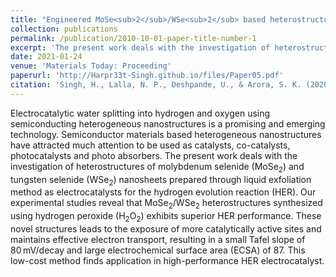 ```yaml
---
title: "Engineered MoSe<sub>2</sub>/WSe<sub>2</sub> based heterostructures for efficient hydrogen evolution reaction"
collection: publications
permalink: /publication/2010-10-01-paper-title-number-1
excerpt: 'The present work deals with the investigation of heterostructures of molybdenum selenide (MoSe<sub>2</sub>) and tungsten selenide (WSe<sub>2</sub>) nanosheets prepared through liquid exfoliation method as electrocatalysts for the hydrogen evolution reaction (HER). '
date: 2021-01-24
venue: 'Materials Today: Proceeding'
paperurl: 'http://Harpr33t-Singh.github.io/files/Paper05.pdf'
citation: 'Singh, H., Lalla, N. P., Deshpande, U., & Arora, S. K. (2020). &quot;Engineered MoSe<sub>2</sub>/WSe<sub>2</sub> based heterostructures for efficient hydrogen evolution reaction.&quot; <i>Materials Today: Proceeding</i>., 8(17), 45, 4787-4791.'
---
```


Electrocatalytic water splitting into hydrogen and oxygen using semiconducting heterogeneous nanostructures is a promising and emerging technology. Semiconductor materials based heterogeneous nanostructures have attracted much attention to be used as catalysts, co-catalysts, photocatalysts and photo absorbers. The present work deals with the investigation of heterostructures of molybdenum selenide (MoSe<sub>2</sub>) and tungsten selenide (WSe<sub>2</sub>) nanosheets prepared through liquid exfoliation method as electrocatalysts for the hydrogen evolution reaction (HER). Our experimental studies reveal that MoSe<sub>2</sub>/WSe<sub>2</sub> heterostructures synthesized using hydrogen peroxide (H<sub>2</sub>O<sub>2</sub>) exhibits superior HER performance. These novel structures leads to the exposure of more catalytically active sites and maintains effective electron transport, resulting in a small Tafel slope of 80 mV/decay and large electrochemical surface area (ECSA) of 87. This low-cost method finds application in high-performance HER electrocatalyst.
